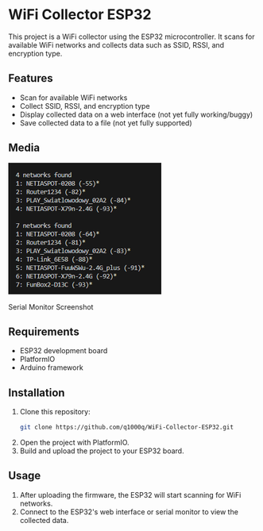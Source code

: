 # WiFi Collector ESP32

This project is a WiFi collector using the ESP32 microcontroller. It scans for available WiFi networks and collects data such as SSID, RSSI, and encryption type.

## Features

- Scan for available WiFi networks
- Collect SSID, RSSI, and encryption type
- Display collected data on a web interface (not yet fully working/buggy)
- Save collected data to a file (not yet fully supported)

## Media

![SerialMonitor](/images/SerialMonitor.png)

Serial Monitor Screenshot

## Requirements

- ESP32 development board
- PlatformIO
- Arduino framework

## Installation

1. Clone this repository:
    ```sh
    git clone https://github.com/q1000q/WiFi-Collector-ESP32.git
    ```
2. Open the project with PlatformIO.
3. Build and upload the project to your ESP32 board.

## Usage

1. After uploading the firmware, the ESP32 will start scanning for WiFi networks.
2. Connect to the ESP32's web interface or serial monitor to view the collected data.
